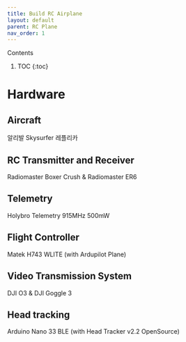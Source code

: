 ```yaml
---
title: Build RC Airplane
layout: default
parent: RC Plane
nav_order: 1
---
```

<!-- 목차 --->
Contents

1. TOC
{:toc}

# Hardware
## Aircraft
알리발 Skysurfer 레플리카

## RC Transmitter and Receiver
Radiomaster Boxer Crush & Radiomaster ER6

## Telemetry
Holybro Telemetry 915MHz 500mW

## Flight Controller
Matek H743 WLITE (with Ardupilot Plane)


## Video Transmission System
DJI O3 & DJI Goggle 3

## Head tracking
Arduino Nano 33 BLE (with Head Tracker v2.2 OpenSource)


